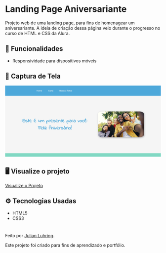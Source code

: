 # Landing Page Aniversariante

Projeto web de uma landing page, para fins de homenagear um aniversariante. A ideia de criação dessa página veio durante o progresso no curso de HTML e CSS da Alura.

## 📂 Funcionalidades

- Responsividade para dispositivos móveis

## 🎨 Captura de Tela

![Preview do projeto](./assets/preview.png)

## 🖥️ Visualize o projeto

[Visualize o Projeto](https://felizaniversario-lake.vercel.app/)

## ️⚙️ Tecnologias Usadas

- HTML5
- CSS3

#

Feito por [Julian Luhring](https://github.com/luhring-julian).

Este projeto foi criado para fins de aprendizado e portfólio.
